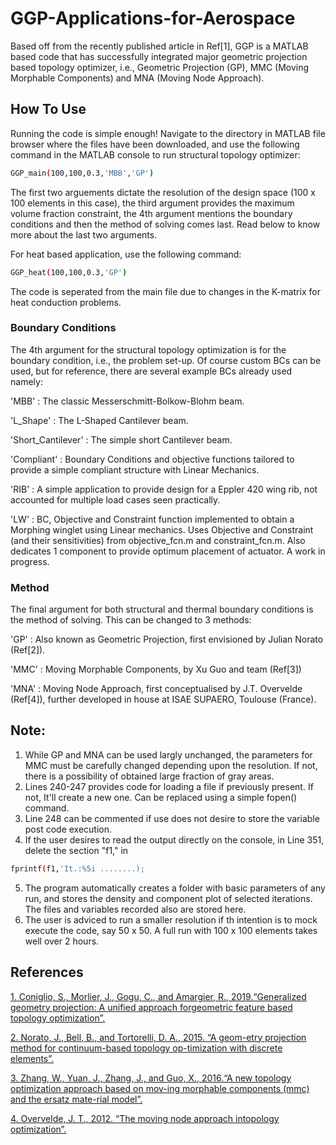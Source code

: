 # GGP-Applications-for-Aerospace

Based off from the recently published article in Ref[1], GGP is a MATLAB based code that has successfully integrated major geometric projection based topology optimizer, i.e., Geometric Projection (GP), MMC (Moving Morphable Components) and MNA (Moving Node Approach).

## How To Use

Running the code is simple enough! Navigate to the directory in MATLAB file browser where the files have been downloaded, and use the following command in the MATLAB console to run structural topology optimizer:

```bash
GGP_main(100,100,0.3,'MBB','GP')
```
The first two arguements dictate the resolution of the design space (100 x 100 elements in this case), the third argument provides the maximum volume fraction constraint, the 4th argument mentions the boundary conditions and then the method of solving comes last. Read below to know more about the last two arguments.

For heat based application, use the following command:

```bash
GGP_heat(100,100,0.3,'GP')
```
The code is seperated from the main file due to changes in the K-matrix for heat conduction problems.

### Boundary Conditions

The 4th argument for the structural topology optimization is for the boundary condition, i.e., the problem set-up. Of course custom BCs can be used, but for reference, there are several example BCs already used namely:

'MBB' : The classic Messerschmitt-Bolkow-Blohm beam.

'L_Shape' : The L-Shaped Cantilever beam.

'Short_Cantilever' : The simple short Cantilever beam.

'Compliant' : Boundary Conditions and objective functions tailored to provide a simple compliant structure with Linear Mechanics.

'RIB' : A simple application to provide design for a Eppler 420 wing rib, not accounted for multiple load cases seen practically.

'LW' : BC, Objective and Constraint function implemented to obtain a Morphing winglet using Linear mechanics. Uses Objective and Constraint (and their sensitivities) from objective_fcn.m and constraint_fcn.m. Also dedicates 1 component to provide optimum placement of actuator. A work in progress.

### Method
The final argument for both structural and thermal boundary conditions is the method of solving. This can be changed to 3 methods:

'GP' : Also known as Geometric Projection, first envisioned by Julian Norato (Ref[2]).

'MMC' : Moving Morphable Components, by Xu Guo and team (Ref[3])

'MNA' : Moving Node Approach, first conceptualised by J.T. Overvelde (Ref[4]), further developed in house at ISAE SUPAERO, Toulouse (France).

## Note:

1) While GP and MNA can be used largly unchanged, the parameters for MMC must be carefully changed depending upon the resolution. If not, there is a possibility of obtained large fraction of gray areas.
2) Lines 240-247 provides code for loading a file if previously present. If not, It'll create a new one. Can be replaced using a simple fopen() command.
3) Line 248 can be commented if use does not desire to store the variable post code execution.
4) If the user desires to read the output directly on the console, in Line 351, delete the section "f1," in
```bash
fprintf(f1,'It.:%5i ........);
```
5) The program automatically creates a folder with basic parameters of any run, and stores the density and component plot of selected iterations. The files and variables recorded also are stored here.
6) The user is adviced to run a smaller resolution if th intention is to mock execute the code, say 50 x 50. A full run with 100 x 100 elements takes well over 2 hours.

## References

[1. Coniglio, S., Morlier, J., Gogu, C., and Amargier, R., 2019.“Generalized geometry projection:  A unified approach forgeometric feature based topology optimization”.](https://link.springer.com/article/10.1007/s11831-019-09362-8)

[2. Norato, J., Bell, B., and Tortorelli, D. A., 2015.  “A geom-etry projection method for continuum-based topology op-timization with discrete elements”.](https://www.sciencedirect.com/science/article/pii/S0045782515001711?casa_token=Xr892VegDc0AAAAA:89vzo5j0SLHYUh81j6ct9CI6nLxcAElsgHH-j3wqz5d1toX4X8BYiRwC3ZdPUg8Lu_Wyf3BtltM)

[3. Zhang,   W.,   Yuan,   J.,   Zhang,   J.,   and  Guo,   X.,   2016.“A  new  topology  optimization  approach  based  on  mov-ing  morphable  components  (mmc)  and  the  ersatz  mate-rial model”.](https://idp.springer.com/authorize/casa?redirect_uri=https://link.springer.com/content/pdf/10.1007/s00158-015-1372-3.pdf&casa_token=iAKD3Y2P-30AAAAA:yMzRxgj07Jrk8lFPfZERQh7l05SX_PkJFCOmzNqBWRilfAOllY0mJ0dcDsOG7wX5qjq-66Ap8BkrqI2p)

[4. Overvelde,  J.  T.,  2012.    “The  moving  node  approach  intopology optimization”.](https://repository.tudelft.nl/islandora/object/uuid:86c056d8-f368-4239-893f-07ca3a22e112/datastream/OBJ1/download)
